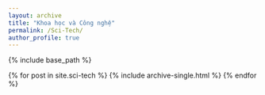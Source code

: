 ```yaml
---
layout: archive
title: "Khoa học và Công nghệ"
permalink: /Sci-Tech/
author_profile: true
---
```

{% include base_path %}

{% for post in site.sci-tech %} 
  {% include archive-single.html %} 
{% endfor %}
